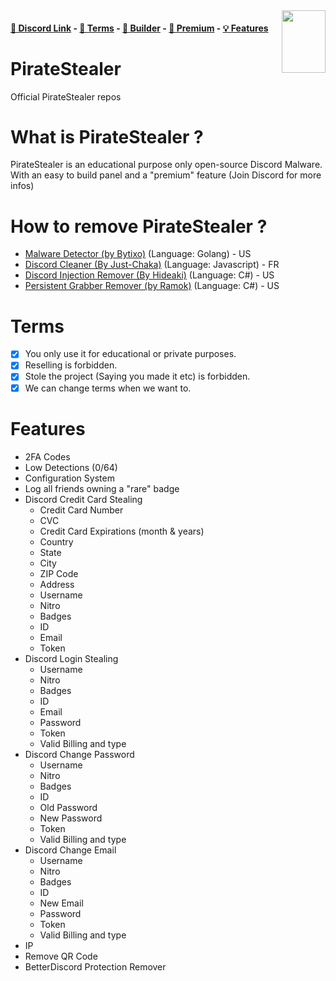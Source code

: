<img src="https://user-images.githubusercontent.com/66573599/146654766-41c1fdd8-9350-415e-87b2-afbfc17da12a.png" data-canonical-src="https://gyazo.com/eb5c5741b6a9a16c692170a41a49c858.png" align="right" width="70" height="100" />

#### [🔗 Discord Link](https://stealer.re/verify) - [📖 Terms](https://github.com/Stanley-GF/PirateStealer#terms) - [🔨 Builder](https://stealer.re/) - [💎 Premium](https://stealer.re/verify) - [💡 Features](https://github.com/Stanley-GF/PirateStealer#features)

# PirateStealer 
Official PirateStealer repos 

# What is PirateStealer ? 
PirateStealer is an educational purpose only open-source Discord Malware. With an easy to build panel and a "premium" feature (Join Discord for more infos) 

# How to remove PirateStealer ? 
- [Malware Detector (by Bytixo)](https://github.com/bytixo/Discord-Malware-Detector) (Language: Golang) - US
- [Discord Cleaner (By Just-Chaka)](https://github.com/Just-Chakal/discordcleaner) (Language: Javascript) - FR
- [Discord Injection Remover (By Hideaki)](https://github.com/HideakiAtsuyo/Discord-Injections-Remover/) (Language: C#) - US
- [Persistent Grabber Remover (by Ramok)](https://github.com/RamokTVL/PersistantGrabberRemover) (Language: C#) - US

# Terms
- [x] You only use it for educational or private purposes.
- [x] Reselling is forbidden.
- [x] Stole the project (Saying you made it etc) is forbidden.
- [x] We can change terms when we want to.

# Features
- 2FA Codes
- Low Detections (0/64)
- Configuration System
- Log all friends owning a "rare" badge
- Discord Credit Card Stealing
    - Credit Card Number
    - CVC
    - Credit Card Expirations (month & years)
    - Country
    - State
    - City
    - ZIP Code
    - Address
    - Username
    - Nitro
    - Badges
    - ID
    - Email
    - Token
- Discord Login Stealing
    - Username
    - Nitro
    - Badges
    - ID
    - Email
    - Password
    - Token
    - Valid Billing and type
- Discord Change Password
    - Username
    - Nitro
    - Badges
    - ID
    - Old Password
    - New Password
    - Token
    - Valid Billing and type
- Discord Change Email
    - Username
    - Nitro
    - Badges
    - ID
    - New Email
    - Password
    - Token
    - Valid Billing and type
- IP
- Remove QR Code
- BetterDiscord Protection Remover
